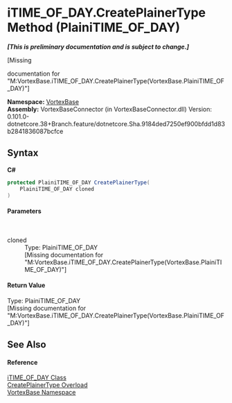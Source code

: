 # iTIME_OF_DAY.CreatePlainerType Method (PlainiTIME_OF_DAY)
 _**\[This is preliminary documentation and is subject to change.\]**_

\[Missing <summary> documentation for "M:VortexBase.iTIME_OF_DAY.CreatePlainerType(VortexBase.PlainiTIME_OF_DAY)"\]

**Namespace:**&nbsp;<a href="N_VortexBase.md">VortexBase</a><br />**Assembly:**&nbsp;VortexBaseConnector (in VortexBaseConnector.dll) Version: 0.101.0-dotnetcore.38+Branch.feature/dotnetcore.Sha.9184ded7250ef900bfdd1d83b2841836087bcfce

## Syntax

**C#**<br />
``` C#
protected PlainiTIME_OF_DAY CreatePlainerType(
	PlainiTIME_OF_DAY cloned
)
```


#### Parameters
&nbsp;<dl><dt>cloned</dt><dd>Type: PlainiTIME_OF_DAY<br />\[Missing <param name="cloned"/> documentation for "M:VortexBase.iTIME_OF_DAY.CreatePlainerType(VortexBase.PlainiTIME_OF_DAY)"\]</dd></dl>

#### Return Value
Type: PlainiTIME_OF_DAY<br />\[Missing <returns> documentation for "M:VortexBase.iTIME_OF_DAY.CreatePlainerType(VortexBase.PlainiTIME_OF_DAY)"\]

## See Also


#### Reference
<a href="T_VortexBase_iTIME_OF_DAY.md">iTIME_OF_DAY Class</a><br /><a href="Overload_VortexBase_iTIME_OF_DAY_CreatePlainerType.md">CreatePlainerType Overload</a><br /><a href="N_VortexBase.md">VortexBase Namespace</a><br />